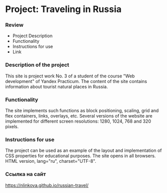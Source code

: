 # Project: Traveling in Russia

### Review

- Project Description
- Functionality
- Instructions for use
- Link

### Description of the project

This site is project work No. 3 of a student of the course "Web development" of Yandex Practicum. The content of the site contains information about tourist natural places in Russia.

### Functionality

The site implements such functions as block positioning, scaling, grid and flex containers, links, overlays, etc. Several versions of the website are implemented for different screen resolutions: 1280, 1024, 768 and 320 pixels.

### Instructions for use

The project can be used as an example of the layout and implementation of CSS properties for educational purposes.
The site opens in all browsers. HTML version, lang="ru", charset="UTF-8".

### Ссылка на сайт

https://nlinkova.github.io/russian-travel/
